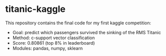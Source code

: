 # titanic-kaggle
This repository contains the final code for my first kaggle competition:
- Goal: predict which passengers survived the sinking of the RMS Titanic
- Method: c-support vector classification
- Score: 0.80861 (top 8% in leaderboard)
- Modules: pandas, numpy, sklearn
